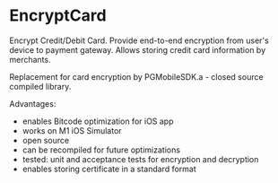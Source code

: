 # EncryptCard

Encrypt Credit/Debit Card.
Provide end-to-end encryption from user's device to payment gateway.
Allows storing credit card information by merchants.

Replacement for card encryption by PGMobileSDK.a - closed source compiled library.

Advantages:
- enables Bitcode optimization for iOS app
- works on M1 iOS Simulator
- open source
- can be recompiled for future optimizations
- tested: unit and acceptance tests for encryption and decryption
- enables storing certificate in a standard format
